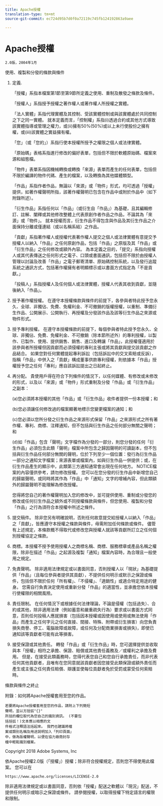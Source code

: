 ```yaml
---
title: Apache授權
translation-type: tm+mt
source-git-commit: ec724d95b7d0f0a72119c745fb124192863a9aee

---
```



# Apache授權

    2.0版，2004年1月
<!--                        https://www.apache.org/licenses/  -->

使用、複製和分發的條款與條件

1. 定義.

   「授權」系指本檔案第1節至第9節所定義之使用、重制及散發之條款及條件。

   「授權人」系指授予授權之著作權人或著作權人所授權之實體。

   「法人實體」系指代理實體及其控制、受該實體控制或與該實體處於共同控制之下之同一實體。 就本定義而言，「控制權」系指(i)透過合約或其他方式導致該實體指導或管理之權力，或(ii)擁有50%(50%)或以上未行使股份之擁有權，或(iii)該實體之實益擁有權。

   「您」（或「您的」）系指行使本授權所授予之權限之個人或法律實體。

   「原始碼」表格系指進行修改的偏好表單，包括但不限於軟體原始碼、檔案來源和組態檔。

   「物件」表單系指因機械轉換或轉換「來源」表單而產生的任何表單，包括但不限於編譯的物件代碼、產生的檔案，以及轉換為其他媒體類型。

   「作品」系指作者作品，無論以「來源」或「物件」形式，均可透過「授權」提供，如著作權聲明所指，該著作權聲明已包含在作品中或附於作品中（如下附錄所述）。

   「衍生作品」系指任何以「作品」（或衍生自「作品」）為基礎，且其編輯修訂、註解、闡釋或其他修改整體上代表原創作者作品之作品，不論其為「來源」或「物件」。 就本授權而言，衍生作品不得包含與作品及其衍生作品之介面保持分離或僅連結（或以名稱系結）之作品。

   「貢獻」系指著作權人或授權代表著作權人提交之個人或法律實體有意提交予授權人以納入「作品」之任何原創作品，包括「作品」之原版及其「作品」或「衍生作品」之任何修改或額外內容。 為本定義之目的，「提交」系指向授權人或其代表傳送之任何形式之電子、口頭或書面通訊，包括但不限於由授權人管理以討論及改善「作品」之電子郵寄清單、原始碼控制系統，以及發行追蹤系統之通訊方式，包括著作權擁有者明顯標示或以書面方式指定為「不是貢獻。」

   「投稿人」系指授權人及任何個人或法律實體，授權人代表其收到貢獻，並隨後納入「作品」。

2. 授予著作權授權。 在遵守本授權條款與條件的前提下，各參與者特此授予您永久、全球、非獨佔、免費、免權利金、不可撤銷的版權授權，以重制、準備衍生作品、公開展示、公開執行、再授權及分發該作品及該等衍生作品之來源或物件形式。

3. 授予專利授權。 在遵守本授權條款的前提下，每個參與者特此授予您永久、全球、非獨佔、免費、免權利金、不可撤銷（除本節所述外）的專利授權，以製作、已製作、使用、提供銷售、銷售、進口及轉讓「作品」，此授權僅適用於該參與者所授權但因貢獻而必須侵權的專利主張或將其貢獻與提交該貢獻之作品結合。 如果您對任何實體提起專利訴訟（包括訴訟中的交叉索賠或反訴），指稱「作品」中併入之「貢獻」構成董事供款專利侵權，則依據本「作品」授權授予您之任何「專利」應自該訴訟提出之日起終止。

4. 再分配。 貴使用戶得在符合下列條件的情況下，以任何媒體、有修改或未修改的形式，以及以「來源」或「物件」形式重制及分發「作品」或「衍生作品」之副本：

   (a)您必須將本授權的其他「作品」或「衍生作品」收件者提供一份本授權；和

   (b)您必須讓任何修改過的檔案顯著地標示您變更檔案的通知；和

   (c)您必須以您所分發之衍生作品之來源形式保留「作品」之來源形式之所有著作權、專利、商標、注釋通知，但不包括與衍生作品之任何部分無關之聲明；和

   (d)如「作品」包含「聲明」文字檔作為分發的一部分，則您分發的任何「衍生作品」必須包含此類「聲明」檔案中所包含之歸因聲明的可讀副本，但不包括與衍生作品任何部分無關的聲明，位於下列至少一個位置：發行為衍生作品一部分之通知文字檔案；來源表單或檔案內，如與衍生作品一併提供；或，在衍生作品產生的顯示中，此類第三方通知通常會出現在任何地方。 NOTICE檔案的內容僅供參考，請勿修改授權。 您可以在您分發的衍生作品中新增您自己的歸屬聲明，或同時將其作為「作品」中「通知」文字的增補內容，但此類額外的歸屬聲明不能理解為修改授權。

   您得將您自己的著作權聲明加入您的修改中，並可提供使用、重制或分發您的修改或任何衍生作品之額外或不同授權條款與條件，但您使用、複製和分發「作品」之行為須符合本授權中所述之條件。

5. 提交稿件。 除非您另有明確說明，否則任何故意提交給授權人以納入「作品」之「貢獻」，皆應遵守本授權之條款與條件，毋需附加任何條款或條件。
儘管有上述規定，本條款概不得取代或修改您與授權人就該等貢獻所訂立之任何個別授權協定之條款。

6.  商標。本授權不授予使用授權人之商標名稱、商標、服務標章或產品名稱之權限，除非在描述「作品」之起源及複製「通知」檔案內容時，為合理且一般使用之規定。

7. 免責聲明。 除非適用法律規定或以書面同意，否則授權人以「現狀」為基礎提供「作品」（且每位參與者提供其貢獻），不提供任何明示或默示之保證或條件，包括但不限於任何「所有權」、「不侵權」、「適銷性」或適合特定用途的健身。 您需自行負責決定使用或重新分發「作品」的適當性，並承擔您依本授權行使權限的相關風險。

8. 責任限制。 在任何情況下或根據任何法律理論，不論是侵權（包括過失）、合約或其他，除非適用法律（例如蓄意和嚴重疏失行為）要求或以書面方式同意，否則任何投稿人應就損害（包括因本授權或因使用或使用或無法使用「作品」而產生之任何字元之任何直接、間接、特殊、附帶或衍生損害）向您負責損失商譽、停工、電腦故障或故障，或任何及分配商業損害或損失)，即使已通知該等貢獻者可能有此等損害。

9. 接受保證或其他責任。 轉發「作品」或「衍生作品」時，您可選擇提供並收取與本「授權」相符之承擔、保證、賠償或其他責任義務及／或權利之承擔及費用。 但是，在接受此類義務時，您得代表您自己和您自行承擔責任，而非代表任何其他貢獻者，且唯有在您同意就該貢獻者因您接受此類保證或額外責任而產生或主張之任何責任賠償、辯護並使每位貢獻者免於受罰或蒙受任何索賠時。

條款與條件之終止

附錄：如何將Apache授權套用至您的作品。

    若要將Apache授權套用至您的作品，請附上下列簡短
    聲明，並以方括弧"{}"
    所括的欄位取代為您自己的識別資訊。 (不要包
    括括弧！)文本應以相應的文
    件格式注釋語法括起來。 我們也建議將檔
    案或類別名稱及用途說明加入「列印頁面」
    中，做為版權聲明，以便在協力廠商封存
    檔中輕鬆識別檔案。

Copyright 2018 Adobe Systems, Inc

依Apache授權2.0版（「授權」）授權；除非符合授權規定，否則您不得使用此檔案。
您可以在

    https://www.apache.org/licenses/LICENSE-2.0

除非適用法律規定或以書面同意，否則依「授權」配送之軟體以「現況」配送，不提供任何明示或暗示之保證或條件。
請參閱授權，以取得授權下特定語言的權限和限制。
